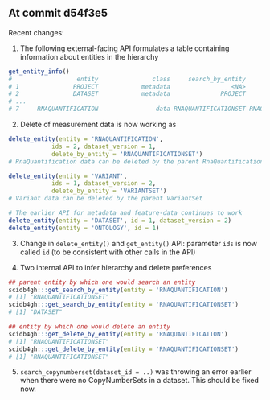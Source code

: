 
## At commit d54f3e5

Recent changes:

1. The following external-facing API formulates a table containing information about
entities in the hierarchy

```R
get_entity_info()
#                  entity               class     search_by_entity     delete_by_entity
# 1               PROJECT            metadata                 <NA>              PROJECT
# 2               DATASET            metadata              PROJECT              DATASET
# ...
# 7     RNAQUANTIFICATION                data RNAQUANTIFICATIONSET RNAQUANTIFICATIONSET
```

2. Delete of measurement data is now working as 

```R
delete_entity(entity = 'RNAQUANTIFICATION', 
            ids = 2, dataset_version = 1, 
            delete_by_entity = 'RNAQUANTIFICATIONSET')
# RnaQuantification data can be deleted by the parent RnaQuantificationSet

delete_entity(entity = 'VARIANT', 
            ids = 1, dataset_version = 2, 
            delete_by_entity = 'VARIANTSET')
# Variant data can be deleted by the parent VariantSet

# The earlier API for metadata and feature-data continues to work
delete_entity(entity = 'DATASET', id = 1, dataset_version = 2)
delete_entity(entity = 'ONTOLOGY', id = 1)
```

3. Change in `delete_entity()` and `get_entity()` API: 
parameter `ids` is now called `id`
(to be consistent with other calls in the API)

4. Two internal API to infer hierarchy and delete preferences
```R
## parent entity by which one would search an entity 
scidb4gh:::get_search_by_entity(entity = 'RNAQUANTIFICATION')
# [1] "RNAQUANTIFICATIONSET"
scidb4gh:::get_search_by_entity(entity = 'RNAQUANTIFICATIONSET')
# [1] "DATASET"
```
    
```R
## entity by which one would delete an entity 
scidb4gh:::get_delete_by_entity(entity = 'RNAQUANTIFICATION')
# [1] "RNAQUANTIFICATIONSET"
scidb4gh:::get_delete_by_entity(entity = 'RNAQUANTIFICATIONSET')
# [1] "RNAQUANTIFICATIONSET"
```
5. `search_copynumberset(dataset_id = ..)` was throwing an error earlier when there 
were no CopyNumberSets in a dataset. This should be fixed now.
